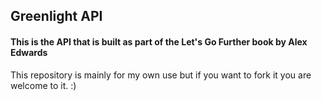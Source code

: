 ## Greenlight API

#### This is the API that is built as part of the Let's Go Further book by Alex Edwards

This repository is mainly for my own use but if you want to fork it you are welcome to it. :)
